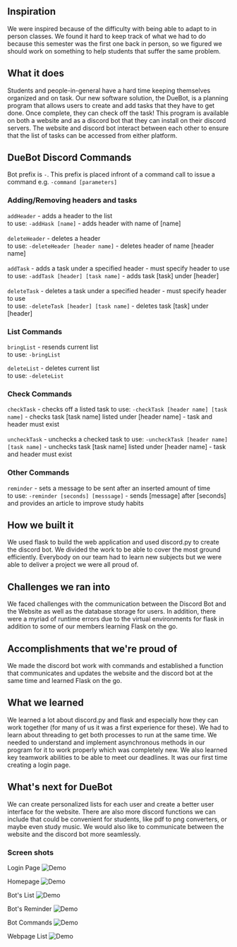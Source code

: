 
## Inspiration

We were inspired because of the difficulty with being able to adapt to in person classes. We found it hard to keep track of what we had to do because this semester was the first one back in person, so we figured we should work on something to help students that suffer the same problem.

## What it does

Students and people-in-general have a hard time keeping themselves organized and on task. Our new software solution, the DueBot, is a planning program that allows users to create and add tasks that they have to get done. Once complete, they can check off the task! This program is available on both a website and as a discord bot that they can install on their discord servers. The website and discord bot interact between each other to ensure that the list of tasks can be accessed from either platform.
###
## DueBot Discord Commands
Bot prefix is `-`. This prefix is placed infront of a command call to issue a command e.g. `-command [parameters]`

### Adding/Removing headers and tasks
`addHeader` - adds a header to the list \
to use: `-addHask [name]` - adds header with name of [name] \
\
`deleteHeader` - deletes a header \
to use: `-deleteHeader [header name]` - deletes header of name [header name] \
\
`addTask` - adds a task under a specified header - must specify header to use \
to use: `-addTask [header] [task name]` - adds task [task] under [header]\
\
`deleteTask` - deletes a task under a specified header - must specify header to use \
to use: `-deleteTask [header] [task name]` - deletes task [task] under [header]

### List Commands
`bringList` - resends current list \
to use: `-bringList` 

`deleteList` - deletes current list \
to use: `-deleteList` 

### Check Commands
`checkTask` - checks off a listed task 
to use: `-checkTask [header name] [task name]` - checks task [task name] listed under [header name] - task and header must exist \
\
`uncheckTask` - unchecks a checked task 
to use: `-uncheckTask [header name] [task name]` - unchecks task [task name] listed under [header name] - task and header must exist


### Other Commands
`reminder` - sets a message to be sent after an inserted amount of time \
to use: `-reminder [seconds] [messsage]` - sends [message] after [seconds] and provides an article to improve study habits

###
###
###

## How we built it

We used flask to build the web application and used discord.py to create the discord bot. We divided the work to be able to cover the most ground efficiently. Everybody on our team had to learn new subjects but we were able to deliver a project we were all proud of.

## Challenges we ran into

We faced challenges with the communication between the Discord Bot and the Website as well as the database storage for users. In addition, there were a myriad of runtime errors due to the virtual environments for flask in addition to some of our members learning Flask on the go.

## Accomplishments that we're proud of

We made the discord bot work with commands and established a function that communicates and updates the website and the discord bot at the same time and learned Flask on the go.

## What we learned

We learned a lot about discord.py and flask and especially how they can work together (for many of us it was a first experience for these). We had to learn about threading to get both processes to run at the same time. We needed to understand and implement asynchronous methods in our program for it to work properly which was completely new. We also learned key teamwork abilities to be able to meet our deadlines. It was our first time creating a login page.

## What's next for DueBot

We can create personalized lists for each user and create a better user interface for the website. There are also more discord functions we can include that could be convenient for students, like pdf to png converters, or maybe even study music. We would also like to communicate between the website and the discord bot more seamlessly.

### Screen shots
Login Page
![Demo](https://challengepost-s3-challengepost.netdna-ssl.com/photos/production/software_photos/001/838/247/datas/gallery.jpg)

Homepage
![Demo](https://challengepost-s3-challengepost.netdna-ssl.com/photos/production/software_photos/001/838/242/datas/gallery.jpg)

Bot's List
![Demo](https://challengepost-s3-challengepost.netdna-ssl.com/photos/production/software_photos/001/838/251/datas/gallery.jpg)

Bot's Reminder
![Demo](https://challengepost-s3-challengepost.netdna-ssl.com/photos/production/software_photos/001/838/254/datas/gallery.jpg)

Bot Commands
![Demo](https://challengepost-s3-challengepost.netdna-ssl.com/photos/production/software_photos/001/838/370/datas/gallery.jpg)

Webpage List
![Demo](https://challengepost-s3-challengepost.netdna-ssl.com/photos/production/software_photos/001/838/248/datas/gallery.jpg)
